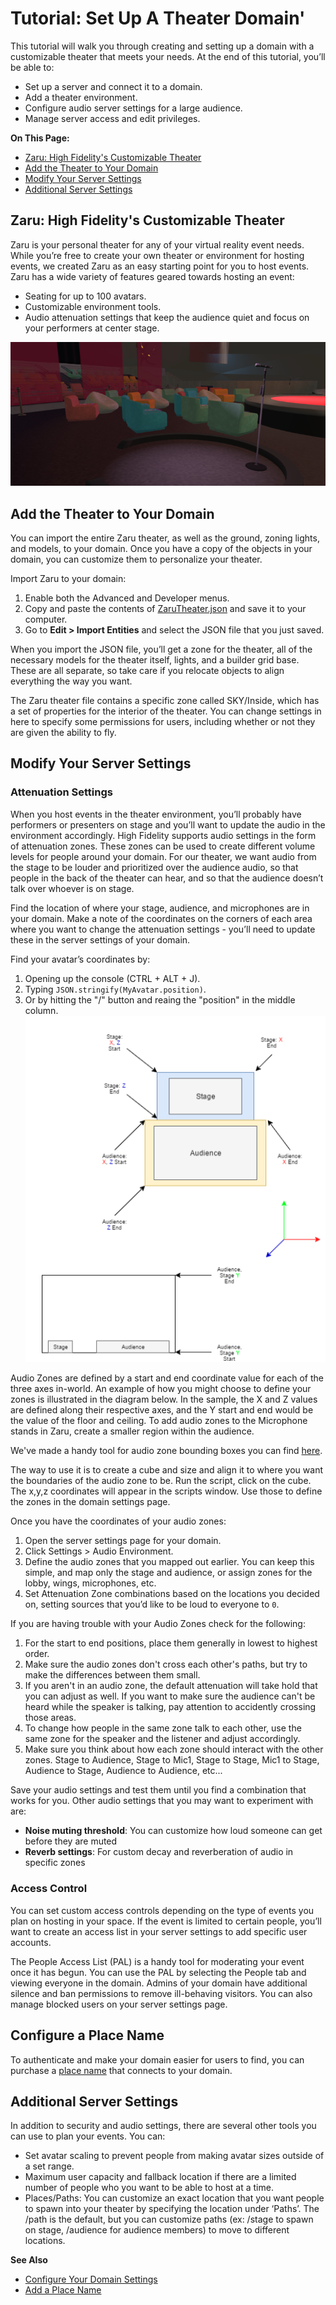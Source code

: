 # Tutorial: Set Up A Theater Domain'

This tutorial will walk you through creating and setting up a domain with a customizable theater that meets your needs. At the end of this tutorial, you’ll be able to:

- Set up a server and connect it to a domain.
- Add a theater environment.
- Configure audio server settings for a large audience.
- Manage server access and edit privileges.

**On This Page:**

+ [Zaru: High Fidelity's Customizable Theater](#zaru-high-fidelitys-customizable-theater)
+ [Add the Theater to Your Domain](#add-the-theater-to-your-domain)
+ [Modify Your Server Settings](#modify-your-server-settings)
+ [Additional Server Settings](#additional-server-settings)



## Zaru: High Fidelity's Customizable Theater

Zaru is your personal theater for any of your virtual reality event needs. While you’re free to create your own theater or environment for hosting events, we created Zaru as an easy starting point for you to host events. Zaru has a wide variety of features geared towards hosting an event:

- Seating for up to 100 avatars.
- Customizable environment tools.
- Audio attenuation settings that keep the audience quiet and focus on your performers at center stage.

![](_images/zaru.png)

## Add the Theater to Your Domain

You can import the entire Zaru theater, as well as the ground, zoning lights, and models, to your domain. Once you have a copy of the objects in your domain, you can customize them to personalize your theater.

Import Zaru to your domain:

1. Enable both the Advanced and Developer menus.
2. Copy and paste the contents of [ZaruTheater.json](https://hifi-content.s3.amazonaws.com/liv/production/ZaruTheater.json) and save it to your computer.
3. Go to **Edit > Import Entities** and select the JSON file that you just saved.

When you import the JSON file, you’ll get a zone for the theater, all of the necessary models for the theater itself, lights, and a builder grid base. These are all separate, so take care if you relocate objects to align everything the way you want.

The Zaru theater file contains a specific zone called SKY/Inside, which has a set of properties for the interior of the theater. You can change settings in here to specify some permissions for users, including whether or not they are given the ability to fly.

## Modify Your Server Settings

### Attenuation Settings

When you host events in the theater environment, you’ll probably have performers or presenters on stage and you’ll want to update the audio in the environment accordingly. High Fidelity supports audio settings in the form of attenuation zones. These zones can be used to create different volume levels for people around your domain. For our theater, we want audio from the stage to be louder and prioritized over the audience audio, so that people in the back of the theater can hear, and so that the audience doesn’t talk over whoever is on stage.

Find the location of where your stage, audience, and microphones are in your domain. Make a note of the coordinates on the corners of each area where you want to change the attenuation settings - you’ll need to update these in the server settings of your domain.

Find your avatar’s coordinates by:

1. Opening up the console (CTRL + ALT + J).
2. Typing `JSON.stringify(MyAvatar.position)`.
3. Or by hitting the "/" button and reaing the "position" in the middle column. 
![](_images/audio-settings.png)

Audio Zones are defined by a start and end coordinate value for each of the three axes in-world. An example of how you might choose to define your zones is illustrated in the diagram below. In the sample, the X and Z values are defined along their respective axes, and the Y start and end would be the value of the floor and ceiling. To add audio zones to the Microphone stands in Zaru, create a smaller region within the audience.

We've made a handy tool for audio zone bounding boxes you can find [here](https://hifi-content.s3.amazonaws.com/liv/getCoords/getCoords.js).

The way to use it is to create a cube and size and align it to where you want the boundaries of the audio zone to be. Run the script, click on the cube. The x,y,z coordinates will appear in the scripts window. Use those to define the zones in the domain settings page.

Once you have the coordinates of your audio zones:

1. Open the server settings page for your domain.
2. Click Settings > Audio Environment.
3. Define the audio zones that you mapped out earlier. You can keep this simple, and map only the stage and audience, or assign zones for the lobby, wings, microphones, etc.
4. Set Attenuation Zone combinations based on the locations you decided on, setting sources that you’d like to be loud to everyone to `0`.


If you are having trouble with your Audio Zones check for the following:
1. For the start to end positions, place them generally in lowest to highest order.  
2. Make sure the audio zones don't cross each other's paths, but try to make the differences between them small. 
3. If you aren't in an audio zone, the default attenuation will take hold that you can adjust as well.  If you want to make sure the audience can't be heard while the speaker is talking, pay attention to accidently crossing those areas. 
4. To change how people in the same zone talk to each other, use the same zone for the speaker and the listener and adjust accordingly.
5. Make sure you think about how each zone should interact with the other zones.  Stage to Audience, Stage to Mic1, Stage to Stage, Mic1 to Stage, Audience to Stage, Audience to Audience, etc...


Save your audio settings and test them until you find a combination that works for you. Other audio settings that you may want to experiment with are:

- **Noise muting threshold**: You can customize how loud someone can get before they are muted
- **Reverb settings**: For custom decay and reverberation of audio in specific zones

### Access Control

You can set custom access controls depending on the type of events you plan on hosting in your space. If the event is limited to certain people, you’ll want to create an access list in your server settings to add specific user accounts.

The People Access List (PAL) is a handy tool for moderating your event once it has begun. You can use the PAL by selecting the People tab and viewing everyone in the domain. Admins of your domain have additional silence and ban permissions to remove ill-behaving visitors. You can also manage blocked users on your server settings page.

## Configure a Place Name

To authenticate and make your domain easier for users to find, you can purchase a [place name](../add-a-place-name) that connects to your domain.

## Additional Server Settings

In addition to security and audio settings, there are several other tools you can use to plan your events. You can:

- Set avatar scaling to prevent people from making avatar sizes outside of a set range.
- Maximum user capacity and fallback location if there are a limited number of people who you want to be able to host at a time.
- Places/Paths: You can customize an exact location that you want people to spawn into your theater by specifying the location under ‘Paths’. The /path is the default, but you can customize paths (ex: /stage to spawn on stage, /audience for audience members) to move to different locations.

**See Also**

+ [Configure Your Domain Settings](../your-domain/configure-settings)
+ [Add a Place Name](../add-a-place-name)